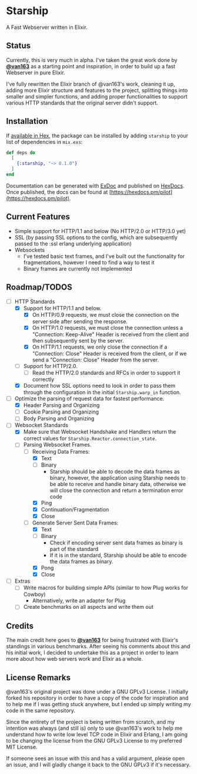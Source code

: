 # Starship
A Fast Webserver written in Elixir.

## Status
Currently, this is very much in alpha. I've taken the great work done by [**@van163**](https://github.com/vans163/stargate) as a starting point and inspiration, in order to build up a fast Webserver in pure Elixir.

I've fully rewritten the Elixir branch of @van163's work, cleaning it up, adding more Elixir structure and features to the project, splitting things into smaller and simpler functions, and adding proper functionalities to support various HTTP standards that the original server didn't support.

## Installation

If [available in Hex](https://hex.pm/docs/publish), the package can be installed
by adding `starship` to your list of dependencies in `mix.exs`:

```elixir
def deps do
  [
    {:starship, "~> 0.1.0"}
  ]
end
```

Documentation can be generated with [ExDoc](https://github.com/elixir-lang/ex_doc)
and published on [HexDocs](https://hexdocs.pm). Once published, the docs can
be found at [https://hexdocs.pm/pilot](https://hexdocs.pm/pilot).

## Current Features
- Simple support for HTTP/1.1 and below (No HTTP/2.0 or HTTP/3.0 yet)
- SSL (by passing SSL options to the config, which are subsequently passed to the :ssl erlang underlying application)
- Websockets
  - I've tested basic text frames, and I've built out the functionality for fragmentations, however I need to find a way to test it
  - Binary frames are currently not implemented

## Roadmap/TODOS
- [ ] HTTP Standards
  - [x] Support for HTTP/1.1 and below.
    - [x] On HTTP/0.9 requests, we must close the connection on the server side after sending the response.
    - [x] On HTTP/1.0 requests, we must close the connection unless a "Connection: Keep-Alive" Header is received from the client and then subsequently sent by the server.
    - [x] On HTTP/1.1 requests, we only close the connection if a "Connection: Close" Header is received from the client, or if we send a "Connection: Close" Header from the server.
  - [ ] Support for HTTP/2.0.
    - [ ] Read the HTTP/2.0 standards and RFCs in order to support it correctly
  - [x] Document how SSL options need to look in order to pass them through the configuration in the initial `Starship.warp_in` function.
- [ ] Optimize the parsing of request data for fastest performance.
  - [x] Header Parsing and Organizing
  - [ ] Cookie Parsing and Organizing
  - [ ] Body Parsing and Organizing
- [ ] Websocket Standards
  - [x] Make sure that Websocket Handshake and Handlers return the correct values for `Starship.Reactor.connection_state`.
  - [ ] Parsing Websocket Frames.
    - [ ] Receiving Data Frames:
      - [x] Text
      - [ ] Binary
        - Starship should be able to decode the data frames as binary, however, the application using Starship needs to be able to receive and handle binary data, otherwise we will close the connection and return a termination error code
      - [x] Ping
      - [x] Continuation/Fragmentation
      - [x] Close
    - [ ] Generate Server Sent Data Frames:
      - [x] Text
      - [ ] Binary
        - Check if encoding server sent data frames as binary is part of the standard
        - If it is in the standard, Starship should be able to encode the data frames as binary.
      - [x] Pong
      - [x] Close
- [ ] Extras
  - [ ] Write macros for building simple APIs (similar to how Plug works for Cowboy)
    - Alternatively, write an adapter for Plug
  - [ ] Create benchmarks on all aspects and write them out

## Credits

The main credit here goes to [**@van163**](https://github.com/vans163) for being frustrated with Elixir's standings in various benchmarks. After seeing his comments about this and his initial work, I decided to undertake this as a project in order to learn more about how web servers work and Elixir as a whole.

## License Remarks

@van163's original project was done under a GNU GPLv3 License. I initially forked his repository in order to have a copy of the code for inspiration and to help me if I was getting stuck anywhere, but I ended up simply writing my code in the same repository.

Since the entirety of the project is being written from scratch, and my intention was always (and still is) only to use @van163's work to help me understand how to write low level TCP code in Elixir and Erlang, I am going to be changing the license from the GNU GPLv3 License to my preferred MIT License.

If someone sees an issue with this and has a valid argument, please open an issue, and I will gladly change it back to the GNU GPLv3 if it's necessary.
